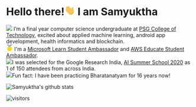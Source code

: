 <!--
*** Thanks for checking out my README code. If you have a suggestion that would make this better 
*** or have any software development/ data science related opportunities for me do reach out! I would love to hear from you.
*** Thanks again!:D
-->

<h1>Hello there!<img src="https://github.com/samyukthagopalsamy/samyukthagopalsamy/blob/master/Hi.gif" width="29px"> I am Samyuktha</h1>

 <img src="https://media.giphy.com/media/VgCDAzcKvsR6OM0uWg/giphy.gif" width="29px"> I’m a final year computer science undergraduate at [PSG College of Technology](https://www.psgtech.edu/), excited about applied machine learning, android app development, health informatics and blockchain.<br/>
 <img src="https://github.com/samyukthagopalsamy/samyukthagopalsamy/blob/master/Medal.gif" width="18px"> I'm a [Microsoft Learn Student Ambassador](https://studentambassadors.microsoft.com/) and [AWS Educate Student Ambassador](https://aws.amazon.com/education/awseducate/student-ambassador-program/).<br/>
 <img src="https://media.giphy.com/media/pzrC181f1kPXeaHV1W/giphy.gif" width="24px">I was selected for the Google Research India, [AI Summer School 2020](https://sites.google.com/view/aisummerschool2020/home?authuser=0) as 1 of 150 attendees from across India.<br/>
 <img src="https://media.giphy.com/media/eNvmqeYXm4gSHC4195/giphy.gif" width="22px">Fun fact: I have been practicing Bharatanatyam for 16 years now!<br/>

<!-- [![Top Langs](https://github-readme-stats.vercel.app/api/top-langs/?username=samyukthagopalsamy&layout=compact)](https://github.com/anuraghazra/github-readme-stats)
<br>
-->
![Samyuktha's github stats](https://github-readme-stats.vercel.app/api?username=samyukthagopalsamy&show_icons=true&hide_border=true)

![visitors](https://visitor-badge.glitch.me/badge?page_id=samyukthagopalsamy.samyukthagopalsamy)

